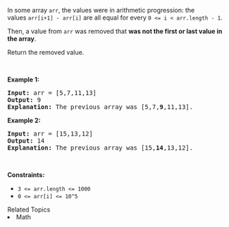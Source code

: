 <p>In some array <code>arr</code>, the values were in arithmetic progression: the values&nbsp;<code>arr[i+1] - arr[i]</code>&nbsp;are all&nbsp;equal for every&nbsp;<code>0 &lt;= i &lt; arr.length - 1</code>.</p>

<p>Then, a value from <code>arr</code>&nbsp;was removed that <strong>was&nbsp;not the first or last value in the array</strong>.</p>

<p>Return the removed value.</p>

<p>&nbsp;</p>
<p><strong>Example 1:</strong></p>

<pre>
<strong>Input:</strong> arr = [5,7,11,13]
<strong>Output:</strong> 9
<strong>Explanation: </strong>The previous array was [5,7,<strong>9</strong>,11,13].
</pre>

<p><strong>Example 2:</strong></p>

<pre>
<strong>Input:</strong> arr = [15,13,12]
<strong>Output:</strong> 14
<strong>Explanation: </strong>The previous array was [15,<strong>14</strong>,13,12].</pre>

<p>&nbsp;</p>
<p><strong>Constraints:</strong></p>

<ul>
	<li><code>3 &lt;= arr.length &lt;= 1000</code></li>
	<li><code>0 &lt;= arr[i] &lt;= 10^5</code></li>
</ul>
<div><div>Related Topics</div><div><li>Math</li></div></div>